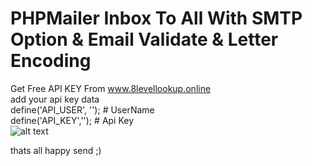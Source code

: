# PHPMailer Inbox To All With SMTP Option & Email Validate & Letter Encoding
Get Free API KEY From www.8levellookup.online
<br />
add your api key data
<br />
define('API_USER', ''); # UserName 
<br />
define('API_KEY',''); # Api Key 
<br />
![alt text](https://i.ibb.co/F593mNV/Screenshot-from-2022-11-15-19-16-57.png)
<br />

thats all happy send ;)
